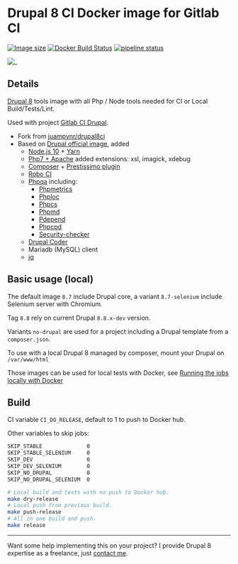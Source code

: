 # Drupal 8 CI Docker image for Gitlab CI

[![Image size](https://images.microbadger.com/badges/image/mogtofu33/drupal8ci.svg)](https://microbadger.com/images/mogtofu33/drupal8ci)
[![Docker Build Status](https://img.shields.io/docker/build/mogtofu33/drupal8ci.svg)](https://hub.docker.com/r/mogtofu33/drupal8ci/)
[![pipeline status](https://gitlab.com/mog33/drupal8ci/badges/master/pipeline.svg)](https://gitlab.com/mog33/drupal8ci/commits/master)

![_](https://img.shields.io/github/license/Mogtofu33/drupal8ci.svg)

## Details

[Drupal 8](https://www.drupal.org/8) tools image with all Php / Node tools needed for CI or Local Build/Tests/Lint.

Used with project [Gitlab CI Drupal](https://gitlab.com/mog33/gitlab-ci-drupal).

- Fork from [juampynr/drupal8ci](https://hub.docker.com/r/juampynr/drupal8ci/~/dockerfile/)
- Based on  [Drupal official image](https://hub.docker.com/_/drupal/), added
  - [Node.js 10](https://nodejs.org/en/) + [Yarn](https://yarnpkg.com)
  - [Php7 + Apache](https://github.com/docker-library/php/tree/master/7.2/stretch/apache) added extensions: xsl, imagick, xdebug
  - [Composer](https://getcomposer.org) + [Prestissimo plugin](https://github.com/hirak/prestissimo)
  - [Robo CI](http://robo.li)
  - [Phpqa](https://github.com/EdgedesignCZ/phpqa) including:
    - [Phpmetrics](https://www.phpmetrics.org)
    - [Phploc](https://github.com/sebastianbergmann/phploc)
    - [Phpcs](https://github.com/squizlabs/PHP_CodeSniffer)
    - [Phpmd](https://phpmd.org)
    - [Pdepend](https://pdepend.org)
    - [Phpcpd](https://github.com/sebastianbergmann/phpcpd)
    - [Security-checker](https://github.com/sensiolabs/security-checker)
  - [Drupal Coder](https://www.drupal.org/project/coder)
  - Mariadb (MySQL) client
  - [jq](https://stedolan.github.io/jq/)

## Basic usage (local)

The default image `8.7` include Drupal core, a variant `8.7-selenium` include Selenium server with Chromium.

Tag `8.8` rely on current Drupal `8.8.x-dev` version.

Variants `no-drupal` are used for a project including a Drupal template from a `composer.json`.

To use with a local Drupal 8 managed by composer, mount your Drupal on `/var/www/html`

Those images can be used for local tests with Docker, see [Running the jobs locally with Docker](https://gitlab.com/mog33/gitlab-ci-drupal#running-the-jobs-locally-with-docker)

## Build

CI variable `CI_DO_RELEASE`, default to 1 to push to Docker hub.

Other variables to skip jobs:

```bash
SKIP_STABLE              0
SKIP_STABLE_SELENIUM     0
SKIP_DEV                 0
SKIP_DEV_SELENIUM        0
SKIP_NO_DRUPAL           0
SKIP_NO_DRUPAL_SELENIUM  0
```

```bash
# Local build and tests with no push to Docker hub.
make dry-release
# Local push from previous build.
make push-release
# All in one build and push.
make release
```

----
Want some help implementing this on your project? I provide Drupal 8 expertise as a freelance, just [contact me](https://developpeur-drupal.com/en).

